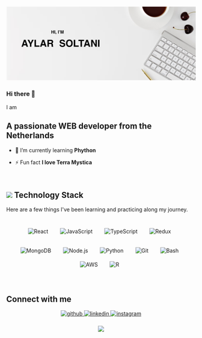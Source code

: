 
![alt text](./img.png)
### Hi there 👋
I am 


<h2 align="l3ft">A passionate WEB developer from the Netherlands</h2>


- 🌱 I’m currently learning **Phython**

- ⚡ Fun fact **I love Terra Mystica**

<br/>  


## <img src="https://media.giphy.com/media/WUlplcMpOCEmTGBtBW/giphy.gif" width="30"> Technology Stack

 Here are a few things I've been learning and practicing along my journey.
 <br/> 
 <br/>  

<div align="center">  
<img style="margin: 10px" src="https://profilinator.rishav.dev/skills-assets/react-original-wordmark.svg" alt="React" height="40" /> &nbsp; 
<img style="margin: 10px" src="https://profilinator.rishav.dev/skills-assets/javascript-original.svg" alt="JavaScript" height="40" />  &nbsp;
<img style="margin: 10px" src="https://profilinator.rishav.dev/skills-assets/typescript-original.svg" alt="TypeScript" height="40" />  &nbsp;
<img style="margin: 10px" src="https://profilinator.rishav.dev/skills-assets/redux-original.svg" alt="Redux" height="40" />  &nbsp;

<img style="margin: 10px" src="https://profilinator.rishav.dev/skills-assets/mongodb-original-wordmark.svg" alt="MongoDB" height="40" /> &nbsp; 
<img style="margin: 10px" src="https://profilinator.rishav.dev/skills-assets/nodejs-original-wordmark.svg" alt="Node.js" height="40" />  &nbsp;
<img style="margin: 10px" src="https://profilinator.rishav.dev/skills-assets/python-original.svg" alt="Python" height="40" />  &nbsp;
<img style="margin: 10px" src="https://profilinator.rishav.dev/skills-assets/git-scm-icon.svg" alt="Git" height="40" />  &nbsp;
<img style="margin: 10px" src="https://profilinator.rishav.dev/skills-assets/gnu_bash-icon.svg" alt="Bash" height="40" /> &nbsp; 
<img style="margin: 10px" src="https://profilinator.rishav.dev/skills-assets/amazonwebservices-original-wordmark.svg" alt="AWS" height="40" />  &nbsp;
<img style="margin: 10px" src="https://profilinator.rishav.dev/skills-assets/r.svg" alt="R" height="40" />  &nbsp;
</div>
 

<br/>  

## Connect with me  
<div align="center">
<a href="https://github.com/aylar-soltani" target="_blank">
<img src=https://img.shields.io/badge/github-%2324292e.svg?&style=for-the-badge&logo=github&logoColor=white alt=github style="margin-bottom: 5px;" />
</a>
<a href="https://linkedin.com/in/aylar-soltani" target="_blank">
<img src=https://img.shields.io/badge/linkedin-%231E77B5.svg?&style=for-the-badge&logo=linkedin&logoColor=white alt=linkedin style="margin-bottom: 5px;" />
</a>
<a href="https://instagram.com/life_art_and_me" target="_blank">
<img src=https://img.shields.io/badge/instagram-%23000000.svg?&style=for-the-badge&logo=instagram&logoColor=white alt=instagram style="margin-bottom: 5px;" />
</a>  
</div>  
  

<br/>  
<div align="center">
<img src="https://komarev.com/ghpvc/?username=aylar-soltani&&style=flat-square" align="center" />
</div>  

<!--
**Aylar-Soltani/aylar-soltani** is a ✨ _special_ ✨ repository because its `README.md` (this file) appears on your GitHub profile.

Here are some ideas to get you started:

- 🔭 I’m currently working on ...
- 🌱 I’m currently learning ...
- 👯 I’m looking to collaborate on ...
- 🤔 I’m looking for help with ...
- 💬 Ask me about ...
- 📫 How to reach me: ...
- 😄 Pronouns: ...
- ⚡ Fun fact: ...
-->
